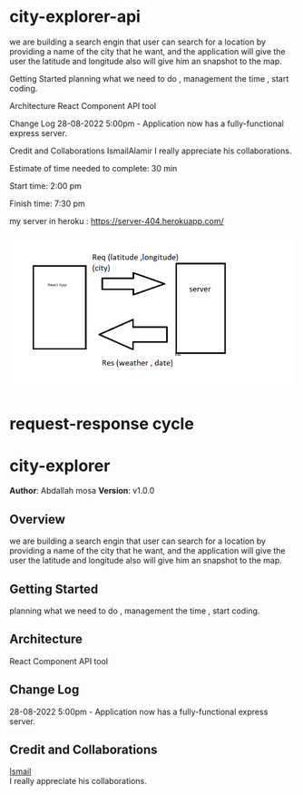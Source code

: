 # city-explorer-api 
we are building a search engin that user can search for a location by providing a name of the city that he want, and the application will give the user the latitude and longitude also will give him an snapshot to the map.

Getting Started
planning what we need to do , management the time , start coding.

Architecture
React Component API tool

Change Log
28-08-2022 5:00pm - Application now has a fully-functional express server.

Credit and Collaborations
IsmailAlamir
I really appreciate his collaborations.

Estimate of time needed to complete: 30 min

Start time: 2:00 pm

Finish time: 7:30 pm

 my server in heroku  :  https://server-404.herokuapp.com/

![lab7 cycle](lab7.png)

# request-response cycle
# city-explorer
**Author**: Abdallah mosa
**Version**: v1.0.0
## Overview
we are building a search engin that user can search for a location by providing a name of the city that he want, and the application will give the user the latitude and longitude also will give him an snapshot to the map.
## Getting Started
 planning what we need to do ,
 management the time ,
 start coding.
## Architecture
React Component
API tool
## Change Log
28-08-2022 5:00pm - Application now has a fully-functional express server.
## Credit and Collaborations
[Ismail ](https://github.com/IsmailAlamir)
<br> I really appreciate his collaborations.
